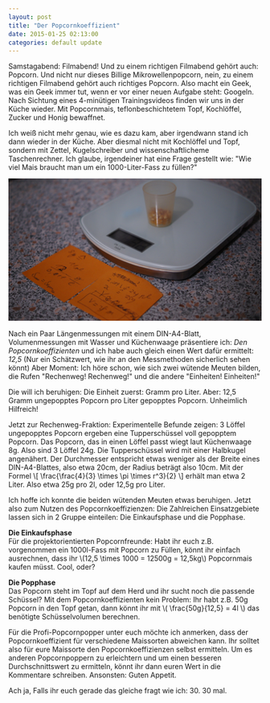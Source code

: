 ```yaml
---
layout: post
title: "Der Popcornkoeffizient"
date: 2015-01-25 02:13:00
categories: default update
---
```


Samstagabend: Filmabend!
Und zu einem richtigen Filmabend gehört auch: Popcorn.
Und nicht nur dieses Billige Mikrowellenpopcorn, nein, zu einem richtigen Filmabend gehört auch richtiges Popcorn. Also macht ein Geek, was ein Geek immer tut, wenn er vor einer neuen Aufgabe steht: Googeln.
Nach Sichtung eines 4-minütigen Trainingsvideos finden wir uns in der Küche wieder. Mit Popcornmais, teflonbeschichtetem Topf, Kochlöffel, Zucker und Honig bewaffnet.

Ich weiß nicht mehr genau, wie es dazu kam, aber irgendwann stand ich dann wieder in der Küche. Aber diesmal nicht mit Kochlöffel und Topf, sondern mit Zettel, Kugelschreiber und wissenschaftlicheme Taschenrechner. Ich glaube, irgendeiner hat eine Frage gestellt wie: "Wie viel Mais braucht man um ein 1000-Liter-Fass zu füllen?"

![Wissenschaftlich](/assets/20150125/image_0001.jpg)

Nach ein Paar Längenmessungen mit einem DIN-A4-Blatt, Volumenmessungen mit Wasser und Küchenwaage präsentiere ich: *Den Popcornkoeffizienten* und ich habe auch gleich einen Wert dafür ermittelt: *12,5*
(Nur ein Schätzwert, wie ihr an den Messmethoden sicherlich sehen könnt) Aber Moment: Ich höre schon, wie sich zwei wütende Meuten bilden, die Rufen "Rechenweg! Rechenweg!" und die andere "Einheiten! Einheiten!"

Die will ich beruhigen: Die Einheit zuerst: Gramm pro Liter. Aber: 12,5 Gramm ungepopptes Popcorn pro Liter gepopptes Popcorn. Unheimlich Hilfreich!

Jetzt zur Rechenweg-Fraktion: Experimentelle Befunde zeigen: 3 Löffel ungepopptes Popcorn ergeben eine Tupperschüssel voll gepopptem Popcorn. Das Popcorn, das in einen Löffel passt wiegt laut Küchenwaage 8g.
Also sind 3 Löffel 24g. Die Tupperschüssel wird mit einer Halbkugel angenähert. Der Durchmesser entspricht etwas weniger als der Breite eines DIN-A4-Blattes, also etwa 20cm, der Radius beträgt also 10cm. Mit der Formel
\\[ \frac{\frac{4}{3} \times \pi \times r^3}{2} \\]
erhält man etwa 2 Liter. Also etwa 25g pro 2l, oder 12,5g pro Liter.

Ich hoffe ich konnte die beiden wütenden Meuten etwas beruhigen. Jetzt also zum Nutzen des Popcornkoeffizienzen:
Die Zahlreichen Einsatzgebiete lassen sich in 2 Gruppe einteilen: Die Einkaufsphase und die Popphase.

**Die Einkaufsphase**  
Für die projektorientierten Popcornfreunde: Habt ihr euch z.B. vorgenommen ein 1000l-Fass mit Popcorn zu Füllen, könnt ihr einfach ausrechnen, dass ihr \\(12,5 \times 1000 = 12500g = 12,5kg\\) Popcornmais kaufen müsst. Cool, oder?

**Die Popphase**  
Das Popcorn steht im Topf auf dem Herd und ihr sucht noch die passende Schüssel? Mit dem Popcornkoeffizienten kein Problem: Ihr habt z.B. 50g Popcorn in den Topf getan, dann könnt ihr mit \\( \frac{50g}{12,5} = 4l \\) das benötigte Schüsselvolumen berechnen.

Für die Profi-Popcornpopper unter euch möchte ich anmerken, dass der Popcornkoeffizient für verschiedene Maissorten abweichen kann. Ihr solltet also für eure Maissorte den Popcornkoeffizienzen selbst ermitteln. Um es anderen Popcornpoppern zu erleichtern und um einen besseren Durchschnittswert zu ermitteln, könnt ihr dann euren Wert in die Kommentare schreiben. Ansonsten: Guten Appetit.

Ach ja, Falls ihr euch gerade das gleiche fragt wie ich: 30. 30 mal.
